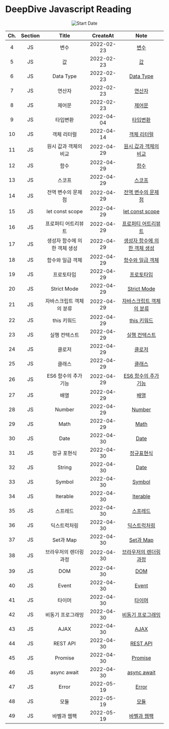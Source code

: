 # DeepDive Javascript Reading

<div align="center">
  
![Start Date](https://img.shields.io/badge/Start%20Date-2022--02--23-23d16b.svg)

</div>
<div align="center">

| Ch. | Section |            Title             |  CreateAt  |                          Note                          |
| :-: | :-----: | :--------------------------: | :--------: | :----------------------------------------------------: |
|  4  |   JS    |             변수             | 2022-02-23 |                [변수](ch04-variable.md)                |
|  5  |   JS    |              값              | 2022-02-23 |                     [값](ch05.md)                      |
|  6  |   JS    |          Data Type           | 2022-02-23 |             [Data Type](ch06-datatype.md)              |
|  7  |   JS    |            연산자            | 2022-02-23 |               [연산자](ch07-operator.md)               |
|  8  |   JS    |            제어문            | 2022-02-23 |        [제어문](ch08-control-flow-statement.md)        |
|  9  |   JS    |           타입변환           | 2022-04-04 |            [타입변환](ch9-type-castring.md)            |
| 10  |   JS    |         객체 리터럴          | 2022-04-14 |         [객체 리터럴](ch10-object-literal.md)          |
| 11  |   JS    |    원시 값과 객체의 비교     | 2022-04-29 |   [원시 값과 객체의 비교](ch11-primitive-object.md)    |
| 12  |   JS    |             함수             | 2022-04-29 |                [함수](ch12-function.md)                |
| 13  |   JS    |            스코프            | 2022-04-29 |                [스코프](ch13-scope.md)                 |
| 14  |   JS    |      전역 변수의 문제점      | 2022-04-29 |           [전역 변수의 문제점](ch14-var.md)            |
| 15  |   JS    |       let const scope        | 2022-04-29 |       [let const scope](ch15-let-const-scope.md)       |
| 16  |   JS    |     프로퍼티 어트리뷰트      | 2022-04-29 |   [프로퍼티 어트리뷰트](ch16-property-attribute.md)    |
| 17  |   JS    | 생성자 함수에 의한 객체 생성 | 2022-04-29 | [생성자 함수에 의한 객체 생성 ](ch17-create-object.md) |
| 18  |   JS    |       함수와 일급 객체       | 2022-04-29 |   [함수와 일급 객체](ch18-function-firstclassobj.md)   |
| 19  |   JS    |          프로토타입          | 2022-04-29 |            [프로토타입](ch19-prototype.md)             |
| 20  |   JS    |         Strict Mode          | 2022-04-29 |           [Strict Mode](ch20-strict-mode.md)           |
| 21  |   JS    |   자바스크립트 객체의 분류   | 2022-04-29 |  [자바스크립트 객체의 분류](ch21-built-in-object.md)   |
| 22  |   JS    |         this 키워드          | 2022-04-29 |              [this 키워드](ch22-this.md)               |
| 23  |   JS    |        실행 컨텍스트         | 2022-04-29 |       [실행 컨텍스트](ch23-execution-context.md)       |
| 24  |   JS    |            클로저            | 2022-04-29 |               [클로저](ch24-closure.md)                |
| 25  |   JS    |            클래스            | 2022-04-29 |                [클래스](ch25-class.md)                 |
| 26  |   JS    |     ES6 함수의 추가 기능     | 2022-04-29 |      [ES6 함수의 추가 기능](ch26-es6-function.md)      |
| 27  |   JS    |             배열             | 2022-04-29 |                 [배열](ch27-array.md)                  |
| 28  |   JS    |            Number            | 2022-04-29 |                [Number](ch28-number.md)                |
| 29  |   JS    |             Math             | 2022-04-29 |                  [Math](ch29-math.md)                  |
| 30  |   JS    |             Date             | 2022-04-30 |                  [Date](ch30-date.md)                  |
| 31  |   JS    |         정규 포현식          | 2022-04-30 |              [정규표현식](ch31-regexp.md)              |
| 32  |   JS    |            String            | 2022-04-30 |                 [Date](ch32-string.md)                 |
| 33  |   JS    |            Symbol            | 2022-04-30 |                [Symbol](ch33-symbol.md)                |
| 34  |   JS    |           Iterable           | 2022-04-30 |              [Iterable](ch34-iterable.md)              |
| 35  |   JS    |           스프레드           | 2022-04-30 |               [스프레드](ch35-spread.md)               |
| 36  |   JS    |         딕스트럭처링         | 2022-04-30 |         [딕스트럭처링](ch36-destructuring.md)          |
| 37  |   JS    |          Set과 Map           | 2022-04-30 |              [Set과 Map](ch37-set-map.md)              |
| 38  |   JS    |    브라우저의 렌더링 과정    | 2022-04-30 |  [브라우저의 렌더링 과정 ](ch38-browser-rendering.md)  |
| 39  |   JS    |             DOM              | 2022-04-30 |                   [DOM](ch39-dom.md)                   |
| 40  |   JS    |            Event             | 2022-04-30 |                 [Event](ch40-event.md)                 |
| 41  |   JS    |            타이머            | 2022-04-30 |                [타이머](ch41-timer.md)                 |
| 42  |   JS    |      비동기 프로그래밍       | 2022-04-30 |       [비동기 프로그래밍](ch42-asynchronous.md)        |
| 43  |   JS    |             AJAX             | 2022-04-30 |                  [AJAX](ch43-ajax.md)                  |
| 44  |   JS    |           REST API           | 2022-04-30 |              [REST API](ch44-rest-api.md)              |
| 45  |   JS    |           Promise            | 2022-04-30 |               [Promise](ch45-promise.md)               |
| 46  |   JS    |         async await          | 2022-04-30 |           [async await](ch46-async-await.md)           |
| 47  |   JS    |            Error             | 2022-05-19 |                 [Error](ch47-error.md)                 |
| 48  |   JS    |             모듈             | 2022-05-19 |                 [모듈](ch48-module.md)                 |
| 49  |   JS    |         바벨과 웹팩          | 2022-05-19 |          [바벨과 웹팩](ch49-babel-webpack.md)          |

</div>
